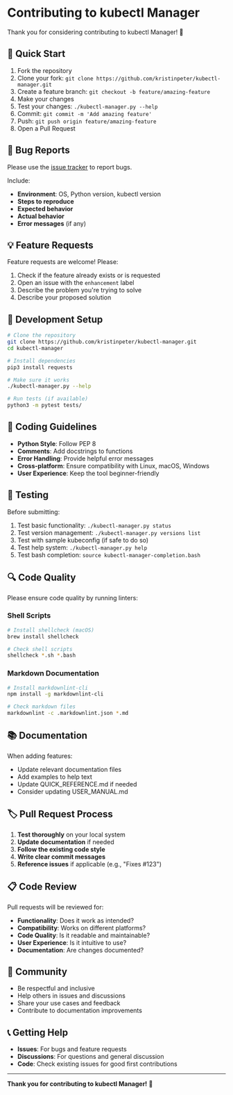 # Contributing to kubectl Manager

Thank you for considering contributing to kubectl Manager! 🎉

## 🚀 Quick Start

1. Fork the repository
2. Clone your fork: `git clone https://github.com/kristinpeter/kubectl-manager.git`
3. Create a feature branch: `git checkout -b feature/amazing-feature`
4. Make your changes
5. Test your changes: `./kubectl-manager.py --help`
6. Commit: `git commit -m 'Add amazing feature'`
7. Push: `git push origin feature/amazing-feature`
8. Open a Pull Request

## 🐛 Bug Reports

Please use the [issue tracker](https://github.com/kristinpeter/kubectl-manager/issues) to report bugs.

Include:
- **Environment**: OS, Python version, kubectl version
- **Steps to reproduce**
- **Expected behavior**
- **Actual behavior**
- **Error messages** (if any)

## 💡 Feature Requests

Feature requests are welcome! Please:
1. Check if the feature already exists or is requested
2. Open an issue with the `enhancement` label
3. Describe the problem you're trying to solve
4. Describe your proposed solution

## 🔧 Development Setup

```bash
# Clone the repository
git clone https://github.com/kristinpeter/kubectl-manager.git
cd kubectl-manager

# Install dependencies
pip3 install requests

# Make sure it works
./kubectl-manager.py --help

# Run tests (if available)
python3 -m pytest tests/
```

## 📝 Coding Guidelines

- **Python Style**: Follow PEP 8
- **Comments**: Add docstrings to functions
- **Error Handling**: Provide helpful error messages
- **Cross-platform**: Ensure compatibility with Linux, macOS, Windows
- **User Experience**: Keep the tool beginner-friendly

## 🧪 Testing

Before submitting:
1. Test basic functionality: `./kubectl-manager.py status`
2. Test version management: `./kubectl-manager.py versions list`
3. Test with sample kubeconfig (if safe to do so)
4. Test help system: `./kubectl-manager.py help`
5. Test bash completion: `source kubectl-manager-completion.bash`

## 🔍 Code Quality

Please ensure code quality by running linters:

### Shell Scripts
```bash
# Install shellcheck (macOS)
brew install shellcheck

# Check shell scripts
shellcheck *.sh *.bash
```

### Markdown Documentation
```bash
# Install markdownlint-cli
npm install -g markdownlint-cli

# Check markdown files
markdownlint -c .markdownlint.json *.md
```

## 📚 Documentation

When adding features:
- Update relevant documentation files
- Add examples to help text
- Update QUICK_REFERENCE.md if needed
- Consider updating USER_MANUAL.md

## 🏷️ Pull Request Process

1. **Test thoroughly** on your local system
2. **Update documentation** if needed
3. **Follow the existing code style**
4. **Write clear commit messages**
5. **Reference issues** if applicable (e.g., "Fixes #123")

## 📋 Code Review

Pull requests will be reviewed for:
- **Functionality**: Does it work as intended?
- **Compatibility**: Works on different platforms?
- **Code Quality**: Is it readable and maintainable?
- **User Experience**: Is it intuitive to use?
- **Documentation**: Are changes documented?

## 🤝 Community

- Be respectful and inclusive
- Help others in issues and discussions
- Share your use cases and feedback
- Contribute to documentation improvements

## 📞 Getting Help

- **Issues**: For bugs and feature requests
- **Discussions**: For questions and general discussion
- **Code**: Check existing issues for good first contributions

---

**Thank you for contributing to kubectl Manager!** 🙏
